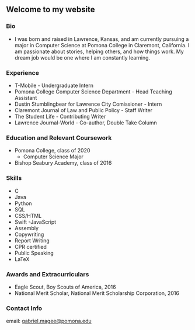 ## Welcome to my website

### Bio
   - I was born and raised in Lawrence, Kansas, and am currently pursuing a major in Computer Science at Pomona College in Claremont, California. I am passionate about stories, helping others, and how things work. My dream job would be one where I am constantly learning.

### Experience
  - T-Mobile - Undergraduate Intern
  - Pomona College Computer Science Department - Head Teaching Assistant
  - Dustin Stumblingbear for Lawrence City Comissioner - Intern
  - Claremont Journal of Law and Public Policy - Staff Writer
  - The Student Life - Contributing Writer
  - Lawrence Journal-World - Co-author, Double Take Column
  
### Education and Relevant Coursework
  - Pomona College, class of 2020
    - Computer Science Major
  - Bishop Seabury Academy, class of 2016
  
### Skills
   - C
   - Java
   - Python
   - SQL
   - CSS/HTML
   - Swift
    -JavaScript
   - Assembly
   - Copywriting
   - Report Writing
   - CPR certified
   - Public Speaking
   - LaTeX	

### Awards and Extracurriculars
  - Eagle Scout, Boy Scouts of America, 2016
  - National Merit Scholar, National Merit Scholarship Corporation, 2016
  
### Contact Info
  email: [gabriel.magee@pomona.edu](mailto:gabriel.magee@pomona.edu)</p>
